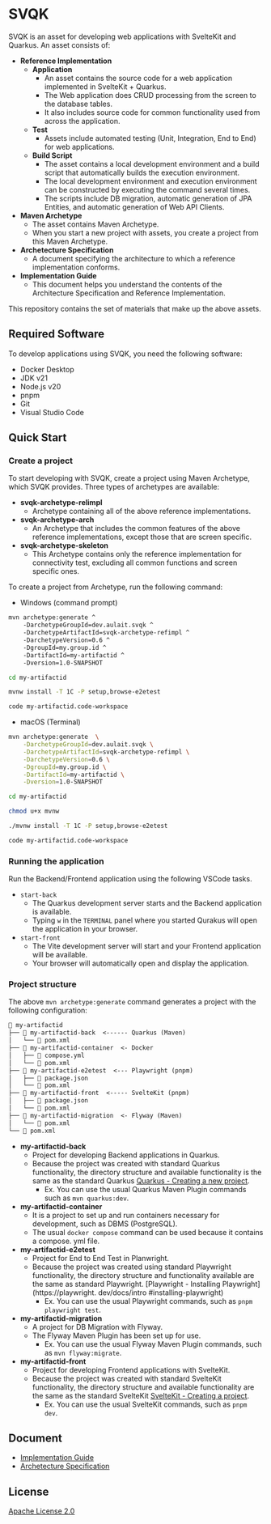 # SVQK

SVQK is an asset for developing web applications with SvelteKit and Quarkus.
An asset consists of:

- **Reference Implementation**
  - **Application**
    - An asset contains the source code for a web application implemented in SvelteKit + Quarkus.
    - The Web application does CRUD processing from the screen to the database tables.
    - It also includes source code for common functionality used from across the application.
  - **Test**
    - Assets include automated testing (Unit, Integration, End to End) for web applications.
  - **Build Script**
    - The asset contains a local development environment and a build script that automatically builds the execution environment.
    - The local development environment and execution environment can be constructed by executing the command several times.
    - The scripts include DB migration, automatic generation of JPA Entities, and automatic generation of Web API Clients.
- **Maven Archetype**
  - The asset contains Maven Archetype.
  - When you start a new project with assets, you create a project from this Maven Archetype.
- **Archetecture Specification**
  - A document specifying the architecture to which a reference implementation conforms.
- **Implementation Guide**
  - This document helps you understand the contents of the Architecture Specification and Reference Implementation.

This repository contains the set of materials that make up the above assets.

## Required Software

To develop applications using SVQK, you need the following software:

- Docker Desktop
- JDK v21
- Node.js v20
- pnpm
- Git
- Visual Studio Code

## Quick Start

### Create a project

To start developing with SVQK, create a project using Maven Archetype, which SVQK provides.
Three types of archetypes are available:

- **svqk-archetype-relimpl**
  - Archetype containing all of the above reference implementations.
- **svqk-archetype-arch**
  - An Archetype that includes the common features of the above reference implementations, except those that are screen specific.
- **svqk-archetype-skeleton**
  - This Archetype contains only the reference implementation for connectivity test, excluding all common functions and screen specific ones.

To create a project from Archetype, run the following command:

- Windows (command prompt)

```sh
mvn archetype:generate ^
    -DarchetypeGroupId=dev.aulait.svqk ^
    -DarchetypeArtifactId=svqk-archetype-refimpl ^
    -DarchetypeVersion=0.6 ^
    -DgroupId=my.group.id ^
    -DartifactId=my-artifactid ^
    -Dversion=1.0-SNAPSHOT

cd my-artifactid

mvnw install -T 1C -P setup,browse-e2etest

code my-artifactid.code-workspace
```

- macOS (Terminal)

```sh
mvn archetype:generate  \
    -DarchetypeGroupId=dev.aulait.svqk \
    -DarchetypeArtifactId=svqk-archetype-refimpl \
    -DarchetypeVersion=0.6 \
    -DgroupId=my.group.id \
    -DartifactId=my-artifactid \
    -Dversion=1.0-SNAPSHOT

cd my-artifactid

chmod u+x mvnw

./mvnw install -T 1C -P setup,browse-e2etest

code my-artifactid.code-workspace
```

### Running the application

Run the Backend/Frontend application using the following VSCode tasks.

- `start-back`
  - The Quarkus development server starts and the Backend application is available.
  - Typing `w` in the `TERMINAL` panel where you started Qurakus will open the application in your browser.
- `start-front`
  - The Vite development server will start and your Frontend application will be available.
  - Your browser will automatically open and display the application.

### Project structure

The above ` mvn archetype:generate ` command generates a project with the following configuration:

```txt
📁 my-artifactid
├── 📁 my-artifactid-back  <------ Quarkus (Maven)
│   └── 📄 pom.xml
├── 📁 my-artifactid-container  <- Docker
│   ├── 📄 compose.yml
│   └── 📄 pom.xml
├── 📁 my-artifactid-e2etest  <--- Playwright (pnpm)
│   ├── 📄 package.json
│   └── 📄 pom.xml
├── 📁 my-artifactid-front  <----- SvelteKit (pnpm)
│   ├── 📄 package.json
│   └── 📄 pom.xml
├── 📁 my-artifactid-migration  <- Flyway (Maven)
│   └── 📄 pom.xml
└── 📄 pom.xml
```

- **my-artifactid-back**
  - Project for developing Backend applications in Quarkus.
  - Because the project was created with standard Quarkus functionality, the directory structure and available functionality is the same as the standard Quarkus [Quarkus - Creating a new project](https://quarkus.io/guides/maven-tooling#project-creation).
    - Ex. You can use the usual Quarkus Maven Plugin commands such as ` mvn quarkus:dev `.
- **my-artifactid-container**
  - It is a project to set up and run containers necessary for development, such as DBMS (PostgreSQL).
  - The usual ` docker compose ` command can be used because it contains a compose. yml file.
- **my-artifactid-e2etest**
  - Project for End to End Test in Planwright.
  - Because the project was created using standard Playwright functionality, the directory structure and functionality available are the same as standard Playwright. [Playwright - Installing Playwright](https://playwright. dev/docs/intro #installing-playwright)
    - Ex. You can use the usual Playwright commands, such as  ` pnpm playwright test `.
- **my-artifactid-migration**
  - A project for DB Migration with Flyway.
  - The Flyway Maven Plugin has been set up for use.
    - Ex. You can use the usual Flyway Maven Plugin commands, such as ` mvn flyway:migrate `.
- **my-artifactid-front**
  - Project for developing Frontend applications with SvelteKit.
  - Because the project was created with standard SvelteKit functionality, the directory structure and available functionality are the same as the standard SvelteKit [SvelteKit - Creating a project](https://kit.svelte.dev/docs/creating-a-project).
    - Ex. You can use the usual SvelteKit commands, such as ` pnpm dev `.


## Document

- [Implementation Guide](https://aulait.dev/svqk/0.6/en/impl-guide/)
- [Archetecture Specification](https://aulait.dev/svqk/0.6/en/arch-spec/)

## License

[Apache License 2.0](LICENSE)